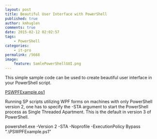 ```yaml
---
layout: post
title: Beautiful User Interface with PowerShell
published: true
author: kmhuglen
comments: true
date: 2015-02-12 02:02:57
tags:
    - PowerShell
categories:
    - it-pro
permalink: /5668
image:
    feature: SamlePowerShellGUI.png
---
```

[][1]

This simple sample code can be used to create beautiful user interface in your PowerShell script.

[PSWPFExample.ps1][2]

Running SP scripts utilizing WPF forms on machines with only PowerShell version 2, one has to specify the -STA argument to start the PowerShell process as Single Threaded Apartment. This is the default in version 3 of PowerShell.

powershell.exe -Version 2 -STA -Noprofile -ExecutionPolicy Bypass ".\PSWPFExample.ps1"


 [1]: https://itblog.no/wp-content/uploads/PSWPFExample.png
 [2]: https://itblog.no/wp-content/uploads/PSWPFExample.ps1_.txt